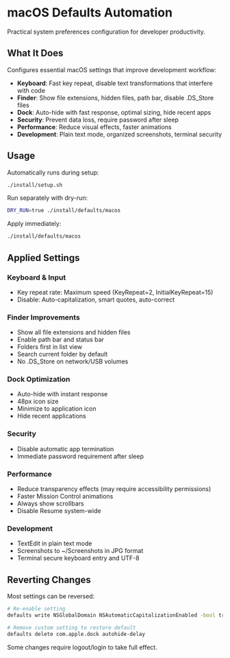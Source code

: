 # macOS Defaults Automation

Practical system preferences configuration for developer productivity.

## What It Does

Configures essential macOS settings that improve development workflow:

- **Keyboard**: Fast key repeat, disable text transformations that interfere with code
- **Finder**: Show file extensions, hidden files, path bar, disable .DS_Store files
- **Dock**: Auto-hide with fast response, optimal sizing, hide recent apps
- **Security**: Prevent data loss, require password after sleep
- **Performance**: Reduce visual effects, faster animations
- **Development**: Plain text mode, organized screenshots, terminal security

## Usage

Automatically runs during setup:
```bash
./install/setup.sh
```

Run separately with dry-run:
```bash
DRY_RUN=true ./install/defaults/macos
```

Apply immediately:
```bash
./install/defaults/macos
```

## Applied Settings

### Keyboard & Input
- Key repeat rate: Maximum speed (KeyRepeat=2, InitialKeyRepeat=15)
- Disable: Auto-capitalization, smart quotes, auto-correct

### Finder Improvements
- Show all file extensions and hidden files
- Enable path bar and status bar
- Folders first in list view
- Search current folder by default
- No .DS_Store on network/USB volumes

### Dock Optimization
- Auto-hide with instant response
- 48px icon size
- Minimize to application icon
- Hide recent applications

### Security
- Disable automatic app termination
- Immediate password requirement after sleep

### Performance
- Reduce transparency effects (may require accessibility permissions)
- Faster Mission Control animations
- Always show scrollbars
- Disable Resume system-wide

### Development
- TextEdit in plain text mode
- Screenshots to ~/Screenshots in JPG format
- Terminal secure keyboard entry and UTF-8

## Reverting Changes

Most settings can be reversed:
```bash
# Re-enable setting
defaults write NSGlobalDomain NSAutomaticCapitalizationEnabled -bool true

# Remove custom setting to restore default
defaults delete com.apple.dock autohide-delay
```

Some changes require logout/login to take full effect.